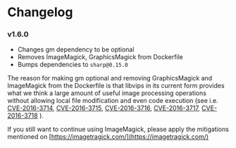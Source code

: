 # Changelog

### v1.6.0

- Changes gm dependency to be optional
- Removes ImageMagick, GraphicsMagick from Dockerfile
- Bumps dependencies to `sharp@0.15.0`

The reason for making gm optional and removing GraphicsMagick and ImageMagick from the Dockerfile 
is that libvips in its current form provides what we think a large amount of useful image processing operations 
without allowing local file modification and even code execution 
(see i.e. 
[CVE-2016-3714](https://www.cvedetails.com/cve/CVE-2016-3714/), 
[CVE-2016-3715](https://www.cvedetails.com/cve/CVE-2016-3715/), 
[CVE-2016-3716](https://www.cvedetails.com/cve/CVE-2016-3716/), 
[CVE-2016-3717](https://www.cvedetails.com/cve/CVE-2016-3717/), 
[CVE-2016-3718](https://www.cvedetails.com/cve/CVE-2016-3718/)
).

If you still want to continue using ImageMagick, please apply the mitigations mentioned on [https://imagetragick.com/](https://imagetragick.com/)
